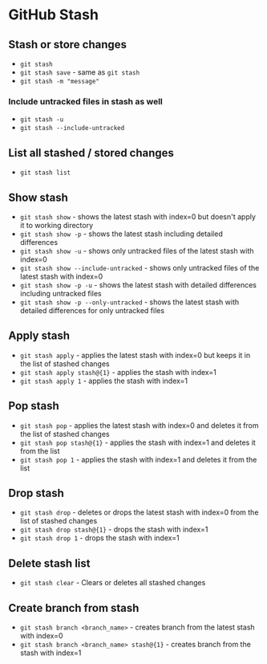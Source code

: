 # GitHub Stash

## Stash or store changes

- `git stash`
- `git stash save` - same as `git stash`
- `git stash -m "message"`

### Include untracked files in stash as well

- `git stash -u`
- `git stash --include-untracked`

## List all stashed / stored changes

- `git stash list`

## Show stash

- `git stash show` - shows the latest stash with index=0 but doesn't apply it to working directory
- `git stash show -p` - shows the latest stash including detailed differences
- `git stash show -u` - shows only untracked files of the latest stash with index=0
- `git stash show --include-untracked` - shows only untracked files of the latest stash with index=0
- `git stash show -p -u` - shows the latest stash with detailed differences including untracked files
- `git stash show -p --only-untracked` - shows the latest stash with detailed differences for only untracked files

## Apply stash

- `git stash apply` - applies the latest stash with index=0 but keeps it in the list of stashed changes
- `git stash apply stash@{1}` - applies the stash with index=1
- `git stash apply 1` - applies the stash with index=1

## Pop stash

- `git stash pop` - applies the latest stash with index=0 and deletes it from the list of stashed changes
- `git stash pop stash@{1}` - applies the stash with index=1 and deletes it from the list
- `git stash pop 1` - applies the stash with index=1 and deletes it from the list

## Drop stash

- `git stash drop` - deletes or drops the latest stash with index=0 from the list of stashed changes
- `git stash drop stash@{1}` - drops the stash with index=1
- `git stash drop 1` - drops the stash with index=1

## Delete stash list

- `git stash clear` - Clears or deletes all stashed changes

## Create branch from stash

- `git stash branch <branch_name>` - creates branch from the latest stash with index=0
- `git stash branch <branch_name> stash@{1}` - creates branch from the stash with index=1

